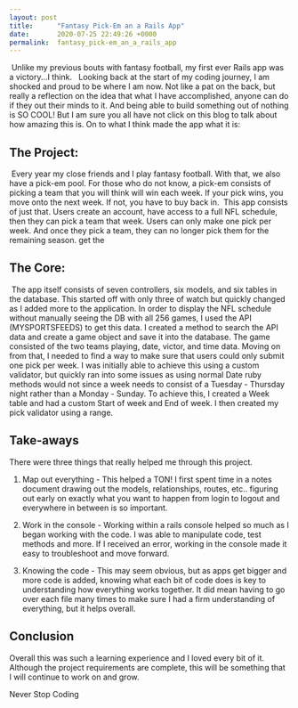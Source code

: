 ```yaml
---
layout: post
title:      "Fantasy Pick-Em an a Rails App"
date:       2020-07-25 22:49:26 +0000
permalink:  fantasy_pick-em_an_a_rails_app
---
```


​
Unlike my previous bouts with fantasy football, my first ever Rails app was a victory...I think.
​
​
Looking back at the start of my coding journey, I am shocked and proud to be where I am now. Not like a pat on the back, but really a reflection on the idea that what I have accomplished, anyone can do if they out their minds to it. And being able to build something out of nothing is SO COOL! But I am sure you all have not click on this blog to talk about how amazing this is. On to what I think made the app what it is:
​
​
## The Project:
​
Every year my close friends and I play fantasy football. With that, we also have a pick-em pool. For those who do not know, a pick-em consists of picking a team that you will think will win each week. If your pick wins, you move onto the next week. If not, you have to buy back in.
​
This app consists of just that. Users create an account, have access to a full NFL schedule, then they can pick a team that week. Users can only make one pick per week. And once they pick a team, they can no longer pick them for the remaining season.
get the
​
## The Core:
​
The app itself consists of seven controllers, six models, and six tables in the database. This started off with only three of watch but quickly changed as I added more to the application. In order to display the NFL schedule without manually seeing the DB with all 256 games, I used the API (MYSPORTSFEEDS) to get this data. I created a method to search the API data and create a game object and save it into the database. The game consisted of the two teams playing, date, victor, and time data. Moving on from that, I needed to find a way to make sure that users could only submit one pick per week. I was initially able to achieve this using a custom validator, but quickly ran into some issues as using normal Date ruby methods would not since a week needs to consist of a Tuesday - Thursday night rather than a Monday - Sunday. To achieve this, I created a Week table and had a custom Start of week and End of week. I then created my pick validator using a range. 
 
## Take-aways
 
There were three things that really helped me through this project. 
 
1. Map out everything - This helped a TON! I first spent time in a notes document drawing out the models, relationships, routes, etc.. figuring out early on exactly what you want to happen from login to logout and everywhere in between is so important. 

2. Work in the console - Working within a rails console helped so much as I began working with the code. I was able to manipulate code, test methods and more. If I received an error, working in the console made it easy to troubleshoot and move forward. 

3. Knowing the code - This may seem obvious, but as apps get bigger and more code is added, knowing what each bit of code does is key to understanding how everything works together.  It did mean having to go over each file many times to make sure I had a firm understanding of everything, but it helps overall. 


## Conclusion

Overall this was such a learning experience and I loved every bit of it. Although the project requirements are complete, this will be something that I will continue to work on and grow. 

Never Stop Coding 



